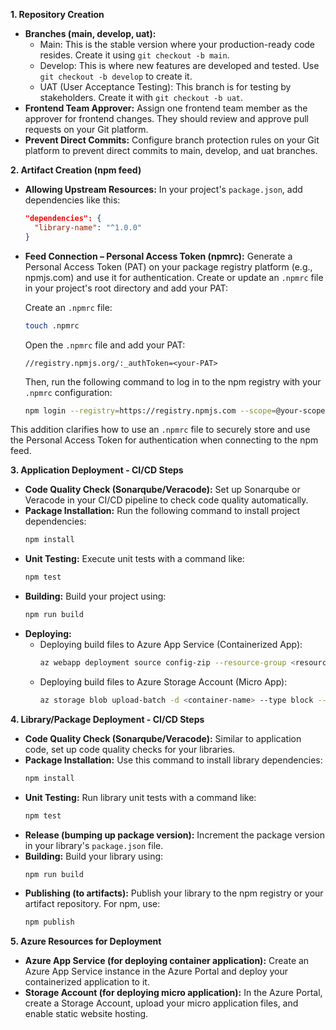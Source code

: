 **1. Repository Creation**
   - **Branches (main, develop, uat):**
     - Main: This is the stable version where your production-ready code resides. Create it using `git checkout -b main`.
     - Develop: This is where new features are developed and tested. Use `git checkout -b develop` to create it.
     - UAT (User Acceptance Testing): This branch is for testing by stakeholders. Create it with `git checkout -b uat`.
   - **Frontend Team Approver:** Assign one frontend team member as the approver for frontend changes. They should review and approve pull requests on your Git platform.
   - **Prevent Direct Commits:** Configure branch protection rules on your Git platform to prevent direct commits to main, develop, and uat branches.
   
**2. Artifact Creation (npm feed)**
   - **Allowing Upstream Resources:** In your project's `package.json`, add dependencies like this:
     ```json
     "dependencies": {
       "library-name": "^1.0.0"
     }
     ```
   - **Feed Connection – Personal Access Token (npmrc):** Generate a Personal Access Token (PAT) on your package registry platform (e.g., npmjs.com) and use it for authentication. Create or update an `.npmrc` file in your project's root directory and add your PAT:
     
     Create an `.npmrc` file:
     ```bash
     touch .npmrc
     ```
     Open the `.npmrc` file and add your PAT:
     ```
     //registry.npmjs.org/:_authToken=<your-PAT>
     ```
     Then, run the following command to log in to the npm registry with your `.npmrc` configuration:
     ```bash
     npm login --registry=https://registry.npmjs.com --scope=@your-scope
     ```

This addition clarifies how to use an `.npmrc` file to securely store and use the Personal Access Token for authentication when connecting to the npm feed.

**3. Application Deployment - CI/CD Steps**
   - **Code Quality Check (Sonarqube/Veracode):** Set up Sonarqube or Veracode in your CI/CD pipeline to check code quality automatically.
   - **Package Installation:** Run the following command to install project dependencies:
     ```bash
     npm install
     ```
   - **Unit Testing:** Execute unit tests with a command like:
     ```bash
     npm test
     ```
   - **Building:** Build your project using:
     ```bash
     npm run build
     ```
   - **Deploying:**
     - Deploying build files to Azure App Service (Containerized App):
       ```bash
       az webapp deployment source config-zip --resource-group <resource-group-name> --name <app-service-name> --src <path-to-zip-file>
       ```
     - Deploying build files to Azure Storage Account (Micro App):
       ```bash
       az storage blob upload-batch -d <container-name> --type block --source <path-to-build-files>
       ```

**4. Library/Package Deployment - CI/CD Steps**
   - **Code Quality Check (Sonarqube/Veracode):** Similar to application code, set up code quality checks for your libraries.
   - **Package Installation:** Use this command to install library dependencies:
     ```bash
     npm install
     ```
   - **Unit Testing:** Run library unit tests with a command like:
     ```bash
     npm test
     ```
   - **Release (bumping up package version):** Increment the package version in your library's `package.json` file.
   - **Building:** Build your library using:
     ```bash
     npm run build
     ```
   - **Publishing (to artifacts):** Publish your library to the npm registry or your artifact repository. For npm, use:
     ```bash
     npm publish
     ```

**5. Azure Resources for Deployment**
   - **Azure App Service (for deploying container application):** Create an Azure App Service instance in the Azure Portal and deploy your containerized application to it.
   - **Storage Account (for deploying micro application):** In the Azure Portal, create a Storage Account, upload your micro application files, and enable static website hosting.
